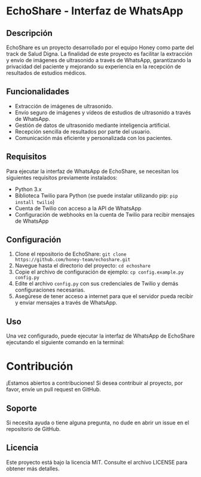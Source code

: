 # EchoShare - Interfaz de WhatsApp

## Descripción
EchoShare es un proyecto desarrollado por el equipo Honey como parte del track de Salud Digna. La finalidad de este proyecto es facilitar la extracción y envío de imágenes de ultrasonido a través de WhatsApp, garantizando la privacidad del paciente y mejorando su experiencia en la recepción de resultados de estudios médicos.

## Funcionalidades
- Extracción de imágenes de ultrasonido.
- Envío seguro de imágenes y vídeos de estudios de ultrasonido a través de WhatsApp.
- Gestión de datos de ultrasonido mediante inteligencia artificial.
- Recepción sencilla de resultados por parte del usuario.
- Comunicación más eficiente y personalizada con los pacientes.

## Requisitos
Para ejecutar la interfaz de WhatsApp de EchoShare, se necesitan los siguientes requisitos previamente instalados:
- Python 3.x
- Biblioteca Twilio para Python (se puede instalar utilizando pip: `pip install twilio`)
- Cuenta de Twilio con acceso a la API de WhatsApp
- Configuración de webhooks en la cuenta de Twilio para recibir mensajes de WhatsApp

## Configuración
1. Clone el repositorio de EchoShare: `git clone https://github.com/honey-team/echoshare.git`
2. Navegue hasta el directorio del proyecto: `cd echoshare`
3. Copie el archivo de configuración de ejemplo: `cp config.example.py config.py`
4. Edite el archivo `config.py` con sus credenciales de Twilio y demás configuraciones necesarias.
5. Asegúrese de tener acceso a internet para que el servidor pueda recibir y enviar mensajes a través de WhatsApp.

## Uso
Una vez configurado, puede ejecutar la interfaz de WhatsApp de EchoShare ejecutando el siguiente comando en la terminal:

# Contribución
¡Estamos abiertos a contribuciones! Si desea contribuir al proyecto, por favor, envíe un pull request en GitHub.

## Soporte
Si necesita ayuda o tiene alguna pregunta, no dude en abrir un issue en el repositorio de GitHub.

## Licencia
Este proyecto está bajo la licencia MIT. Consulte el archivo LICENSE para obtener más detalles.